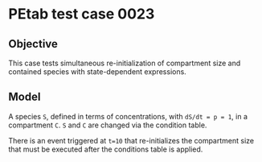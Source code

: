 # PEtab test case 0023

## Objective

This case tests simultaneous re-initialization of compartment size and
contained species with state-dependent expressions.

## Model

A species `S`, defined in terms of concentrations, with `dS/dt = p = 1`,
in a compartment `C`. `S` and `C` are changed via the condition table.

There is an event triggered at `t=10` that re-initializes the compartment
size that must be executed after the conditions table is applied.
